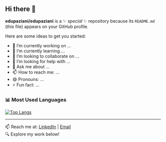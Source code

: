 ## Hi there 👋


**edupaziani/edupaziani** is a ✨ _special_ ✨ repository because its `README.md` (this file) appears on your GitHub profile.

Here are some ideas to get you started:

- 🔭 I’m currently working on ...
- 🌱 I’m currently learning ...
- 👯 I’m looking to collaborate on ...
- 🤔 I’m looking for help with ...
- 💬 Ask me about ...
- 📫 How to reach me: ...
- 😄 Pronouns: ...
- ⚡ Fun fact: ...

### 📊 Most Used Languages
[![Top Langs](https://github-readme-stats.vercel.app/api/top-langs/?username=edupaziani&layout=compact&theme=default)](https://github.com/edupaziani)

---

📫 Reach me at: [LinkedIn](https://www.linkedin.com/in/SEU-LINKEDIN) | [Email](mailto:SEUEMAIL@exemplo.com)  
🔍 Explore my work below!
